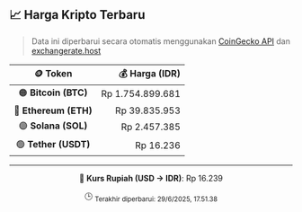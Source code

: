 

<!-- HARGA_KRIPTO -->
## 📈 Harga Kripto Terbaru

> Data ini diperbarui secara otomatis menggunakan [CoinGecko API](https://www.coingecko.com/) dan [exchangerate.host](https://exchangerate.host/)

<div align="center">

| 🪙 Token | 💰 Harga (IDR) |
|:------:|---------------:|
| 🟠 **Bitcoin (BTC)**   | Rp 1.754.899.681 |
| 🔵 **Ethereum (ETH)**  | Rp 39.835.953 |
| 🟣 **Solana (SOL)**    | Rp 2.457.385 |
| 🟢 **Tether (USDT)**   | Rp 16.236 |

---

💱 **Kurs Rupiah (USD → IDR)**: Rp 16.239

🕒 <sub>Terakhir diperbarui: 29/6/2025, 17.51.38</sub>

</div>
<!-- /HARGA_KRIPTO -->